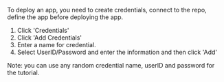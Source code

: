 To deploy an app, you need to create credentials, connect to the repo, define the app before deploying the app.

1. Click 'Credentials'
2. Click 'Add Credentials'
3. Enter a name for credential.
4. Select UserID/Password and enter the information and then click 'Add'

Note: you can use any random credential name, userID and password for the tutorial.

